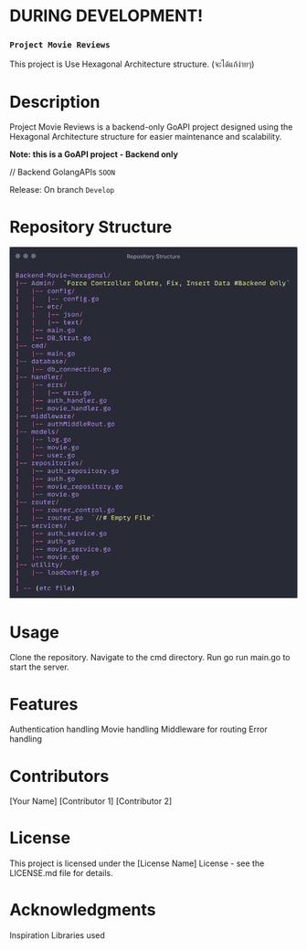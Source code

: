 # DURING DEVELOPMENT!

### `Project Movie Reviews`

This project is Use Hexagonal Architecture structure. (จะได้แก้ง่ายๆ)

# Description
Project Movie Reviews is a backend-only GoAPI project designed using the Hexagonal Architecture structure for easier maintenance and scalability.

**Note: this is a GoAPI project - Backend only**

// Backend GolangAPIs `SOON`

Release: On branch `Develop`

# Repository Structure

![Screenshot](./image/Repository%20Structure.png)

# Usage
Clone the repository.
Navigate to the cmd directory.
Run go run main.go to start the server.

# Features
Authentication handling
Movie handling
Middleware for routing
Error handling
# Contributors

[Your Name]
[Contributor 1]
[Contributor 2]
# License

This project is licensed under the [License Name] License - see the LICENSE.md file for details.

# Acknowledgments
Inspiration
Libraries used